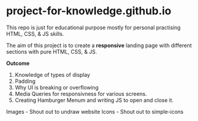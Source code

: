 # project-for-knowledge.github.io
This repo is just for educational purpose mostly for personal practising HTML, CSS, &amp; JS skills.

The aim of this project is to create a **responsive** landing page with different sections with pure HTML, CSS, & JS.

**Outcome** 
1. Knowledge of types of display
2. Padding
3. Why UI is breaking or overflowing
4. Media Queries for responsivness for various screens.
5. Creating Hamburger Menum and writing JS to open and close it.

Images - Shout out to undraw website
Icons - Shout out to simple-icons
